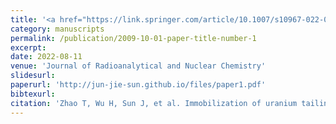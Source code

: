 ```yaml
---
title: '<a href="https://link.springer.com/article/10.1007/s10967-022-08454-3" style="color: blue;">1. Immobilization of uranium tailings by phosphoric acid-based geopolymer with optimization of machine learning</a>'
category: manuscripts
permalink: /publication/2009-10-01-paper-title-number-1
excerpt: 
date: 2022-08-11
venue: 'Journal of Radioanalytical and Nuclear Chemistry'
slidesurl: 
paperurl: 'http://jun-jie-sun.github.io/files/paper1.pdf'
bibtexurl:  
citation: 'Zhao T, Wu H, Sun J, et al. Immobilization of uranium tailings by phosphoric acid-based geopolymer with optimization of machine learning[J]. Journal of Radioanalytical and Nuclear Chemistry, 2022, 331(9): 4047-4054.'
---
```

